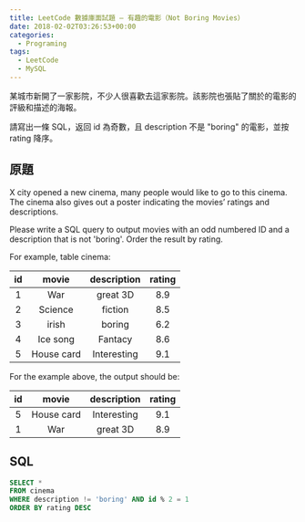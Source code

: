 ```yaml
---
title: LeetCode 數據庫面試題 – 有趣的電影（Not Boring Movies）
date: 2018-02-02T03:26:53+00:00
categories:
  - Programing
tags:
  - LeetCode
  - MySQL
---
```


某城市新開了一家影院，不少人很喜歡去這家影院。該影院也張貼了關於的電影的評級和描述的海報。

請寫出一條 SQL，返回 id 為奇數，且 description 不是 "boring" 的電影，並按 rating 降序。

<!--more-->

## 原題

X city opened a new cinema, many people would like to go to this cinema. The cinema also gives out a poster indicating the movies’ ratings and descriptions.

Please write a SQL query to output movies with an odd numbered ID and a description that is not 'boring'. Order the result by rating.

For example, table cinema:

|   id    | movie     |  description |  rating   |
|:-------:|:---------:|:------------:|:---------:|
|   1     | War       |   great 3D   |   8.9     |
|   2     | Science   |   fiction    |   8.5     |
|   3     | irish     |   boring     |   6.2     |
|   4     | Ice song  |   Fantacy    |   8.6     |
|   5     | House card|   Interesting|   9.1     |

For the example above, the output should be:

|   id    | movie     |  description |  rating   |
|:-------:|:---------:|:------------:|:---------:|
|   5     | House card|   Interesting|   9.1     |
|   1     | War       |   great 3D   |   8.9     |

## SQL

```sql
SELECT * 
FROM cinema
WHERE description != 'boring' AND id % 2 = 1
ORDER BY rating DESC
```
